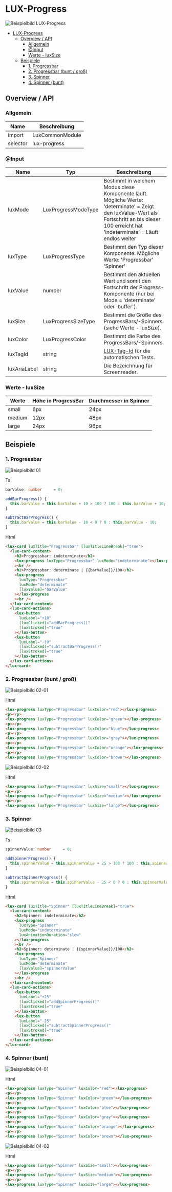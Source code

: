 # LUX-Progress

![Beispielbild LUX-Progress](https://raw.githubusercontent.com/wiki/IHK-GfI/lux-components/Versions/v18/lux‐progress-v18-img.png)

- [LUX-Progress](#lux-progress)
  - [Overview / API](#overview--api)
    - [Allgemein](#allgemein)
    - [@Input](#input)
    - [Werte - luxSize](#werte---luxsize)
  - [Beispiele](#beispiele)
    - [1. Progressbar](#1-progressbar)
    - [2. Progressbar (bunt / groß)](#2-progressbar-bunt--groß)
    - [3. Spinner](#3-spinner)
    - [4. Spinner (bunt)](#4-spinner-bunt)

## Overview / API

### Allgemein

| Name     | Beschreibung    |
| -------- | --------------- |
| import   | LuxCommonModule |
| selector | lux-progress    |

### @Input

| Name         | Typ                 | Beschreibung                                                                                                                                                                                   |
| ------------ | ------------------- | ---------------------------------------------------------------------------------------------------------------------------------------------------------------------------------------------- |
| luxMode      | LuxProgressModeType | Bestimmt in welchem Modus diese Komponente läuft. Mögliche Werte: 'determinate' = Zeigt den luxValue-Wert als Fortschritt an bis dieser 100 erreicht hat 'indeterminate' = Läuft endlos weiter |
| luxType      | LuxProgressType     | Bestimmt den Typ dieser Komponente. Mögliche Werte: 'Progressbar' 'Spinner'                                                                                                                    |
| luxValue     | number              | Bestimmt den aktuellen Wert und somit den Fortschritt der Progress-Komponente (nur bei Mode = 'determinate' oder 'buffer').                                                                    |
| luxSize      | LuxProgressSizeType | Bestimmt die Größe des ProgressBars/-Spinners (siehe Werte - luxSize).                                                                                                                         |
| luxColor     | LuxProgressColor    | Bestimmt die Farbe des ProgressBars/-Spinners.                                                                                                                                                 |
| luxTagId     | string              | [LUX-Tag-Id](luxTagId-v18#direkte-konfiguration) für die automatischen Tests.                                                                                                                  |
| luxAriaLabel | string              | Die Bezeichnung für Screenreader.                                                                                                                                                              |

### Werte - luxSize

| Werte  | Höhe in ProgressBar | Durchmesser in Spinner |
| ------ | ------------------- | ---------------------- |
| small  | 6px                 | 24px                   |
| medium | 12px                | 48px                   |
| large  | 24px                | 96px                   |

## Beispiele

### 1. Progressbar

![Beispielbild 01](https://raw.githubusercontent.com/wiki/IHK-GfI/lux-components/Versions/v18/lux‐progress-v18-img-01.png)

Ts

```typescript
barValue: number     = 0;

addBarProgress() {
  this.barValue = this.barValue + 10 > 100 ? 100 : this.barValue + 10;
}

subtractBarProgress() {
  this.barValue = this.barValue - 10 < 0 ? 0 : this.barValue - 10;
}
```

Html

```html
<lux-card luxTitle="Progressbar" [luxTitleLineBreak]="true">
  <lux-card-content>
    <h2>Progressbar: indeterminate</h2>
    <lux-progress luxType="Progressbar" luxMode="indeterminate"></lux-progress
    ><br />
    <h2>Progressbar: determinate | {{barValue}}/100</h2>
    <lux-progress
      luxType="Progressbar"
      luxMode="determinate"
      [luxValue]="barValue"
    ></lux-progress
    ><br />
  </lux-card-content>
  <lux-card-actions>
    <lux-button
      luxLabel="+10"
      (luxClicked)="addBarProgress()"
      [luxStroked]="true"
    ></lux-button>
    <lux-button
      luxLabel="-10"
      (luxClicked)="subtractBarProgress()"
      [luxStroked]="true"
    ></lux-button>
  </lux-card-actions>
</lux-card>
```

### 2. Progressbar (bunt / groß)

![Beispielbild 02-01](https://raw.githubusercontent.com/wiki/IHK-GfI/lux-components/Versions/v18/lux‐progress-v18-img-02-01.png)

Html

```html
<lux-progress luxType="Progressbar" luxColor="red"></lux-progress>
<p></p>
<lux-progress luxType="Progressbar" luxColor="green"></lux-progress>
<p></p>
<lux-progress luxType="Progressbar" luxColor="blue"></lux-progress>
<p></p>
<lux-progress luxType="Progressbar" luxColor="gray"></lux-progress>
<p></p>
<lux-progress luxType="Progressbar" luxColor="orange"></lux-progress>
<p></p>
<lux-progress luxType="Progressbar" luxColor="brown"></lux-progress>
```

![Beispielbild 02-02](https://raw.githubusercontent.com/wiki/IHK-GfI/lux-components/Versions/v18/lux‐progress-v18-img-02-02.png)

Html

```html
<lux-progress luxType="Progressbar" luxSize="small"></lux-progress>
<p></p>
<lux-progress luxType="Progressbar" luxSize="medium"></lux-progress>
<p></p>
<lux-progress luxType="Progressbar" luxSize="large"></lux-progress>
```

### 3. Spinner

![Beispielbild 03](https://raw.githubusercontent.com/wiki/IHK-GfI/lux-components/Versions/v18/lux‐progress-v18-img-03.png)

Ts

```typescript
spinnerValue: number     = 0;

addSpinnerProgress() {
  this.spinnerValue = this.spinnerValue + 25 > 100 ? 100 : this.spinnerValue + 25;
}

subtractSpinnerProgress() {
  this.spinnerValue = this.spinnerValue - 25 < 0 ? 0 : this.spinnerValue - 25;
}
```

Html

```html
<lux-card luxTitle="Spinner" [luxTitleLineBreak]="true">
  <lux-card-content>
    <h2>Spinner: indeterminate</h2>
    <lux-progress
      luxType="Spinner"
      luxMode="indeterminate"
      luxAnimationDuration="slow"
    ></lux-progress
    ><br />
    <h2>Spinner: determinate | {{spinnerValue}}/100</h2>
    <lux-progress
      luxType="Spinner"
      luxMode="determinate"
      [luxValue]="spinnerValue"
    ></lux-progress
    ><br />
  </lux-card-content>
  <lux-card-actions>
    <lux-button
      luxLabel="+25"
      (luxClicked)="addSpinnerProgress()"
      [luxStroked]="true"
    ></lux-button>
    <lux-button
      luxLabel="-25"
      (luxClicked)="subtractSpinnerProgress()"
      [luxStroked]="true"
    ></lux-button>
  </lux-card-actions>
</lux-card>
```

### 4. Spinner (bunt)

![Beispielbild 04-01](https://raw.githubusercontent.com/wiki/IHK-GfI/lux-components/Versions/v18/lux‐progress-v18-img-04-01.png)

Html

```html
<lux-progress luxType="Spinner" luxColor="red"></lux-progress>
<p></p>
<lux-progress luxType="Spinner" luxColor="green"></lux-progress>
<p></p>
<lux-progress luxType="Spinner" luxColor="blue"></lux-progress>
<p></p>
<lux-progress luxType="Spinner" luxColor="gray"></lux-progress>
<p></p>
<lux-progress luxType="Spinner" luxColor="orange"></lux-progress>
<p></p>
<lux-progress luxType="Spinner" luxColor="brown"></lux-progress>
```

![Beispielbild 04-02](https://raw.githubusercontent.com/wiki/IHK-GfI/lux-components/Versions/v18/lux‐progress-v18-img-04-02.png)

Html

```html
<lux-progress luxType="Spinner" luxSize="small"></lux-progress>
<p></p>
<lux-progress luxType="Spinner" luxSize="medium"></lux-progress>
<p></p>
<lux-progress luxType="Spinner" luxSize="large"></lux-progress>
```
